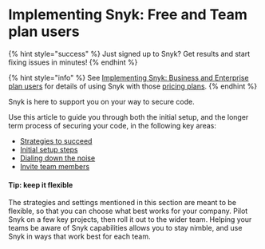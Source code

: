# Implementing Snyk: Free and Team plan users

{% hint style="success" %}
Just signed up to Snyk? Get results and start fixing issues in minutes!&#x20;
{% endhint %}

{% hint style="info" %}
See [Implementing Snyk: Business and Enterprise plan users](../implementing-snyk-business-and-enterprise-plan-users/) for details of using Snyk with those [pricing plans](https://snyk.io/plans/).
{% endhint %}

Snyk is here to support you on your way to secure code.&#x20;

Use this article to guide you through both the initial setup, and the longer term process of securing your code, in the following key areas:&#x20;

* [Strategies to succeed](strategies-to-succeed/)&#x20;
* [Initial setup steps](initial-setup-steps/)
* [Dialing down the noise](dialing-down-the-noise.md)&#x20;
* [Invite team members](invite-team-members.md)

#### Tip: keep it flexible

The strategies and settings mentioned in this section are meant to be flexible, so that you can choose what best works for your company. Pilot Snyk on a few key projects, then roll it out to the wider team. Helping your teams be aware of Snyk capabilities allows you to stay nimble, and use Snyk in ways that work best for each team.

